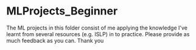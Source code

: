 # MLProjects_Beginner
The ML projects in this folder consist of me applying the knowledge I've learnt from several resources (e.g. ISLP) in to practice. 
Please provide as much feedback as you can.
Thank you
